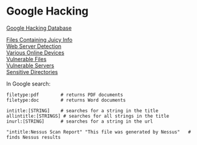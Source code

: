 Google Hacking
==============

[Google Hacking Database](https://www.exploit-db.com/google-hacking-database/)

[Files Containing Juicy Info](https://www.exploit-db.com/google-hacking-database/8/?pg=1)<br> 
[Web Server Detection](https://www.exploit-db.com/google-hacking-database/4/?ghdb_search_text)<br>
[Various Online Devices](https://www.exploit-db.com/google-hacking-database/13/?ghdb_search_text)<br>
[Vulnerable Files](https://www.exploit-db.com/google-hacking-database/5/?ghdb_search_text)<br>
[Vulnerable Servers](https://www.exploit-db.com/google-hacking-database/6/?ghdb_search_text)<br>
[Sensitive Directories](https://www.exploit-db.com/google-hacking-database/3/?ghdb_search_text)<br>

In Google search:

	filetype:pdf        # returns PDF documents
	filetype:doc        # returns Word documents

	intitle:[STRING]    # searches for a string in the title
	allintitle:[STRINGS] # searches for all strings in the title 
	inurl:[STRING]      # searches for a string in the url

	"intitle:Nessus Scan Report" "This file was generated by Nessus"   # finds Nessus results